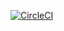 [![CircleCI](https://circleci.com/gh/loqutus/huyorg/tree/master.svg?style=svg&circle-token=950d71e8a1b6140794847da8fd39a18298788355)](https://circleci.com/gh/loqutus/huyorg/tree/master)
